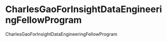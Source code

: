 # CharlesGaoForInsightDataEngineeringFellowProgram
CharlesGaoForInsightDataEngineeringFellowProgram
